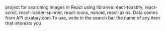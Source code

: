 project for searching images in React using libraries:react-toastify, react-scroll, react-loader-spinner, react-icons, nanoid, react-axios.
Data comes from API pixabay.com
To use, write in the search bar the name of any item that interests you

